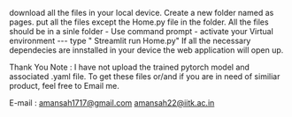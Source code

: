 download all the files in your local device.
Create a new folder named as pages.
put all the files except the Home.py file in the folder.
All the files should be in a sinle folder - Use command prompt - activate your Virtual environment --- type " Streamlit run Home.py"
If all the necessary dependecies are innstalled in your device the web application will open up.


Thank You
Note : I have not upload the trained pytorch model  and associated .yaml file.
To get these files or/and if you are in need of similiar product, feel free to Email me.

E-mail : amansah1717@gmail.com
        amansah22@iitk.ac.in
